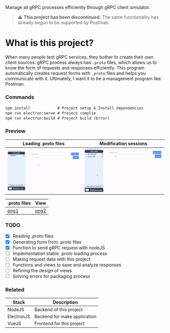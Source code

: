 ﻿Manage all gRPC processes efficiently through gRPC client simulator.
 
> :warning: **This project has been discontinued.**
> The same functionality has already begun to be supported by Postman.

# What is this project?
When many people test gRPC services, they bother to create their own client sources. gRPC process always has `.proto` files, which allows us to know the form of requests and responses efficiently. This program automatically creates request forms with `.proto` files and helps you communicate with it. Ultimately, I want it to be a management program like Postman.

### Commands
```
npm install            # Project setup & Install dependencies
npm run electron:serve # Project complie
npm run electron:build # Project build (Error)
```

### Preview
| Loading .proto files | Modification sessions |
|----------------------|-----------------------|
|![gif1](https://raw.githubusercontent.com/mang5o/grpc_man/main/readme_static/readme_gif_1.gif)|![gif2](https://raw.githubusercontent.com/mang5o/grpc_man/main/readme_static/readme_gif_2.gif)|


| .proto files | View |
|----------------------|-----------------------|
|[png1](https://raw.githubusercontent.com/mang5o/grpc_man/main/readme_static/readme_preview_1.png)|[png2](https://raw.githubusercontent.com/mang5o/grpc_man/main/readme_static/readme_preview_2.png)|


### TODO
- [x] Reading .proto files
- [x] Generating form from .proto files
- [x] Function to send gRPC request with nodeJS
- [ ] Implementation stable .proto loading process 
- [ ] Making request data with this project
- [ ] Functions and views to save and analyze responses
- [ ] Refining the design of views
- [ ] Solving errors for packaging process

### Related
| Stack | Description |
|----------------------|-----------------------|
|NodeJS|Backend of this project|
|ElectronJS|Backend for make application|
|VueJS|Frontend for this project|


